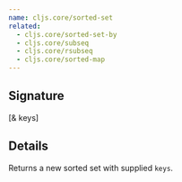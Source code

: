 ```yaml
---
name: cljs.core/sorted-set
related:
  - cljs.core/sorted-set-by
  - cljs.core/subseq
  - cljs.core/rsubseq
  - cljs.core/sorted-map
---
```


## Signature
[& keys]


## Details

Returns a new sorted set with supplied `keys`.
